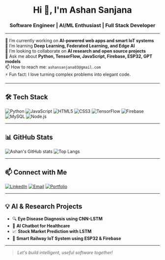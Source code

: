 <h1 align="center">Hi 👋, I'm Ashan Sanjana</h1>
<h3 align="center">Software Engineer | AI/ML Enthusiast | Full Stack Developer</h3>

---

🔭 I’m currently working on **AI-powered web apps and smart IoT systems**  
🌱 I’m learning **Deep Learning, Federated Learning, and Edge AI**  
👯 I’m looking to collaborate on **AI research and open source projects**  
💬 Ask me about **Python, TensorFlow, JavaScript, Firebase, ESP32, GPT models**  
📫 How to reach me: `ashansanjana03@gmail.com`  
⚡ Fun fact: I love turning complex problems into elegant code.

---

## 🛠️ Tech Stack

![Python](https://img.shields.io/badge/-Python-333?style=flat&logo=python)
![JavaScript](https://img.shields.io/badge/-JavaScript-333?style=flat&logo=javascript)
![HTML5](https://img.shields.io/badge/-HTML5-333?style=flat&logo=html5)
![CSS3](https://img.shields.io/badge/-CSS3-333?style=flat&logo=css3)
![TensorFlow](https://img.shields.io/badge/-TensorFlow-333?style=flat&logo=tensorflow)
![Firebase](https://img.shields.io/badge/-Firebase-333?style=flat&logo=firebase)
![MySQL](https://img.shields.io/badge/-MySQL-333?style=flat&logo=mysql)
![Node.js](https://img.shields.io/badge/-Node.js-333?style=flat&logo=node.js)

---

## 📊 GitHub Stats

![Ashan's GitHub stats](https://github-readme-stats.vercel.app/api?username=Ashansanjana&show_icons=true&theme=github_dark)
![Top Langs](https://github-readme-stats.vercel.app/api/top-langs/?username=Ashansanjana&layout=compact&theme=github_dark)

---

## 📫 Connect with Me

[![LinkedIn](https://img.shields.io/badge/LinkedIn-blue?style=flat&logo=linkedin)](https://linkedin.com/in/yourlinkedin)
[![Email](https://img.shields.io/badge/Gmail-red?style=flat&logo=gmail)](mailto:yourname@gmail.com)
[![Portfolio](https://img.shields.io/badge/Portfolio-black?style=flat&logo=github)](https://yourusername.github.io/my-portfolio-website)

---

## 💡 AI & Research Projects

- 🔍 **Eye Disease Diagnosis using CNN-LSTM**
- 🤖 **AI Chatbot for Healthcare**
- 📈 **Stock Market Prediction with LSTM**
- 🚂 **Smart Railway IoT System using ESP32 & Firebase**

---

> *Let's build intelligent, useful software together!*
